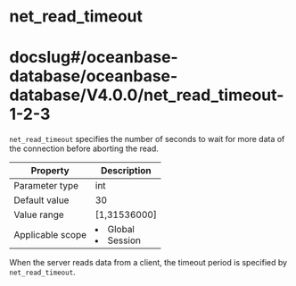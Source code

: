 net_read_timeout
=====================================
# docslug#/oceanbase-database/oceanbase-database/V4.0.0/net_read_timeout-1-2-3
`net_read_timeout` specifies the number of seconds to wait for more data of the connection before aborting the read.


| **Property** | **Description** |
|--------|------------------------------------------------------------------------------------------------------------|
| Parameter type | int |
| Default value | 30 |
| Value range | [1,31536000] |
| Applicable scope | <li> Global   <li> Session |



When the server reads data from a client, the timeout period is specified by `net_read_timeout`.
